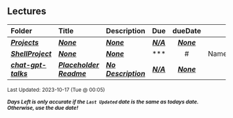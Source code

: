 ## Lectures

| Folder | Title | Description | Due | dueDate |  |
|:------|:------|:------|:-----:|:-----:|-----|
| ***<a href="https://github.com/rugbyprof/5143-Operating-Systems/tree/master/Lectures/Projects">Projects</a>*** | ***<a href="https://github.com/rugbyprof/5143-Operating-Systems/tree/master/Lectures/Projects">None</a>*** | ***<a href="https://github.com/rugbyprof/5143-Operating-Systems/tree/master/Lectures/Projects">None</a>*** | ***<a href="https://github.com/rugbyprof/5143-Operating-Systems/tree/master/Lectures/Projects">N/A</a>*** | ***<a href="https://github.com/rugbyprof/5143-Operating-Systems/tree/master/Lectures/Projects">None</a>*** |  |
| ***<a href="https://github.com/rugbyprof/5143-Operating-Systems/tree/master/Lectures/ShellProject">ShellProject</a>*** | ***<a href="https://github.com/rugbyprof/5143-Operating-Systems/tree/master/Lectures/ShellProject">None</a>*** | ***<a href="https://github.com/rugbyprof/5143-Operating-Systems/tree/master/Lectures/ShellProject">None</a>*** | ***<a href="https://github.com/rugbyprof/5143-Operating-Systems/tree/master/Lectures/ShellProject">|  #  |Name                           |Description                  |</a>*** | ***<a href="https://github.com/rugbyprof/5143-Operating-Systems/tree/master/Lectures/ShellProject">None</a>*** |  |
| ***<a href="https://github.com/rugbyprof/5143-Operating-Systems/tree/master/Lectures/chat-gpt-talks">chat-gpt-talks</a>*** | ***<a href="https://github.com/rugbyprof/5143-Operating-Systems/tree/master/Lectures/chat-gpt-talks"> Placeholder Readme </a>*** | ***<a href="https://github.com/rugbyprof/5143-Operating-Systems/tree/master/Lectures/chat-gpt-talks"> No Description</a>*** | ***<a href="https://github.com/rugbyprof/5143-Operating-Systems/tree/master/Lectures/chat-gpt-talks">N/A</a>*** | ***<a href="https://github.com/rugbyprof/5143-Operating-Systems/tree/master/Lectures/chat-gpt-talks">None</a>*** |  |

<sup>Last Updated: 2023-10-17 (Tue @ 00:05)</sup> 

<sup>***Days Left is only accurate if the `Last Updated` date is the same as todays date. Otherwise, use the due date!***</sup> 